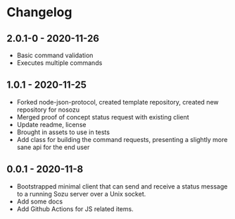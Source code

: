 # Changelog

## 2.0.1-0 - 2020-11-26

- Basic command validation 
- Executes multiple commands

## 1.0.1 - 2020-11-25

- Forked node-json-protocol, created template repository, created new repository for nosozu
- Merged proof of concept status request with existing client
- Update readme, license
- Brought in assets to use in tests
- Add class for building the command requests, presenting a slightly more sane api for the end user

## 0.0.1 - 2020-11-8

- Bootstrapped minimal client that can send and receive a status message to a running Sozu server over a Unix socket.
- Add some docs
- Add Github Actions for JS related items.

